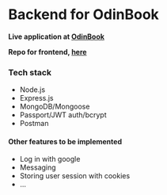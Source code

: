 # Backend for OdinBook

**Live application at [OdinBook](https://gautedl.github.io/odinbook-frontend/)**

**Repo for frontend, [here](https://github.com/gautedl/odinbook-frontend)**

### Tech stack

- Node.js
- Express.js
- MongoDB/Mongoose
- Passport/JWT auth/bcrypt
- Postman

#### Other features to be implemented

- Log in with google
- Messaging
- Storing user session with cookies
- ...
